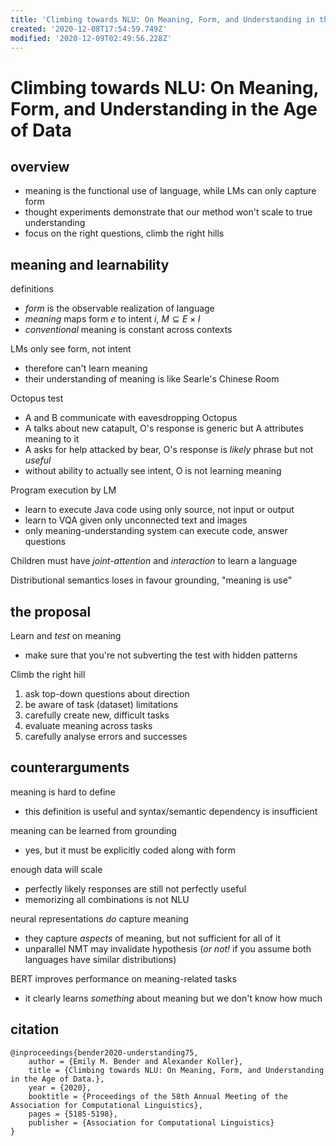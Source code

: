 ```yaml
---
title: 'Climbing towards NLU: On Meaning, Form, and Understanding in the Age of Data'
created: '2020-12-08T17:54:59.749Z'
modified: '2020-12-09T02:49:56.228Z'
---
```


# Climbing towards NLU: On Meaning, Form, and Understanding in the Age of Data

## overview

- meaning is the functional use of language, while LMs can only capture form
- thought experiments demonstrate that our method won't scale to true understanding
- focus on the right questions, climb the right hills

## meaning and learnability

definitions
- *form* is the observable realization of language
- *meaning* maps form $e$ to intent $i$, $M \subseteq E \times I$
- *conventional* meaning is constant across contexts

LMs only see form, not intent
- therefore can't learn meaning
- their understanding of meaning is like Searle's Chinese Room

Octopus test
- A and B communicate with eavesdropping Octopus
- A talks about new catapult, O's response is generic but A attributes meaning to it
- A asks for help attacked by bear, O's response is *likely* phrase but not *useful* 
- without ability to actually see intent, O is not learning meaning

Program execution by LM
- learn to execute Java code using only source, not input or output
- learn to VQA given only unconnected text and images
- only meaning-understanding system can execute code, answer questions

Children must have *joint-attention* and *interaction* to learn a language

Distributional semantics loses in favour grounding, "meaning is use"

## the proposal

Learn and *test* on meaning
- make sure that you're not subverting the test with hidden patterns

Climb the right hill
1. ask top-down questions about direction
2. be aware of task (dataset) limitations
3. carefully create new, difficult tasks
4. evaluate meaning across tasks
5. carefully analyse errors and successes

## counterarguments

meaning is hard to define
- this definition is useful and syntax/semantic dependency is insufficient

meaning can be learned from grounding
- yes, but it must be explicitly coded along with form

enough data will scale
- perfectly likely responses are still not perfectly useful
- memorizing all combinations is not NLU

neural representations *do* capture meaning
- they capture *aspects* of meaning, but not sufficient for all of it
- unparallel NMT may invalidate hypothesis (*or not!* if you assume both languages have similar distributions)

BERT improves performance on meaning-related tasks
- it clearly learns *something* about meaning but we don't know how much

## citation

```
@inproceedings{bender2020-understanding75,
    author = {Emily M. Bender and Alexander Koller},
    title = {Climbing towards NLU: On Meaning, Form, and Understanding in the Age of Data.},
    year = {2020},
    booktitle = {Proceedings of the 58th Annual Meeting of the Association for Computational Linguistics},
    pages = {5185-5198},
    publisher = {Association for Computational Linguistics}
}
```


